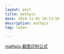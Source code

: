 ```yaml
---
layout: post
title: mathpix
date: 2019-11-01 10:13:59
description: mathpix
tag: latex

---
```




[mathpix,截图识别公式](https://mathpix.com)